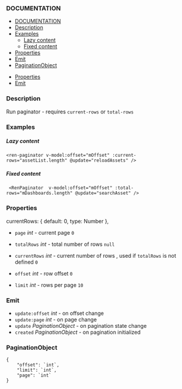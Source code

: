 
### DOCUMENTATION
- [DOCUMENTATION](#documentation)
- [Description](#description)
- [Examples](#examples)
    - [Lazy content](#lazy-content)
    - [Fixed content](#fixed-content)
- [Properties](#properties)
- [Emit](#emit)
- [PaginationObject](#paginationobject)
<!-- - [Slots](#slots) -->
<!-- - [Methods](#methods) -->
- [Properties](#properties)
- [Emit](#emit)

### Description
Run paginator - requires   `current-rows` or `total-rows`
### Examples

##### Lazy content 
```
<ren-paginator v-model:offset="mOffset" :current-rows="assetList.length" @update="reloadAssets" />
```
##### Fixed content 
```
 <RenPaginator  v-model:offset="mOffset" :total-rows="mDashboards.length" @update="searchAsset" />
``` 

<!-- ### Slots --> 

<!-- ### Methods -->
 


### Properties

currentRows: { default: 0, type: Number },
* `page` *int* - current page
  `0`

* `totalRows` *int* - total number of rows
  `null`

* `currentRows` *int* - current number of rows , used if `totalRows` is not defined
  `0`

* `offset` *int* - row offset
  `0`

* `limit` *int* - rows per page
  `10`  


### Emit
* `update:offset` *int* - on offset change
* `update:page` *int* - on page change
* `update` *PaginationObject* - on pagination state change
* `created` *PaginationObject* - on pagination initialized

### PaginationObject
```
{
	"offset": `int`,
	"limit": `int`,
	"page": `int`
}
```